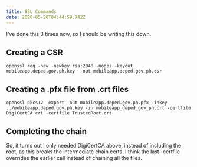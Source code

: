 ```yaml
---
title: SSL Commands
date: 2020-05-20T04:44:59.742Z
---
```

I've done this 3 times now, so I should be writing this down.

## Creating a CSR
```
openssl req -new -newkey rsa:2048 -nodes -keyout mobileapp.deped.gov.ph.key  -out mobileapp.deped.gov.ph.csr
```

## Creating a .pfx file from .crt files
```
openssl pkcs12 -export -out mobileapp.deped.gov.ph.pfx -inkey ../mobileapp.deped.gov.ph.key -in mobileapp_deped_gov_ph.crt -certfile DigiCertCA.crt -certfile TrustedRoot.crt
```

## Completing the chain
So, it turns out I only needed DigiCertCA above, instead of including the root, as this breaks the intermediate chain certs. I think the last -certfile overrides the earlier call instead of chaining all the files.